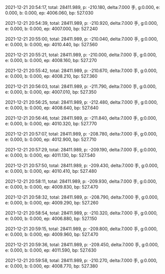 2021-12-21 20:54:17, total: 28411.989, p: -210.180, delta:7.000 手, g:0.000, e: 0.000, b: 0.000, ep: 4006.060, bp: 527.030

2021-12-21 20:54:39, total: 28411.989, p: -210.920, delta:7.000 手, g:0.000, e: 0.000, b: 0.000, ep: 4007.000, bp: 527.240

2021-12-21 20:55:00, total: 28411.989, p: -210.040, delta:7.000 手, g:0.000, e: 0.000, b: 0.000, ep: 4010.440, bp: 527.560

2021-12-21 20:55:21, total: 28411.989, p: -210.000, delta:7.000 手, g:0.000, e: 0.000, b: 0.000, ep: 4008.160, bp: 527.270

2021-12-21 20:55:42, total: 28411.989, p: -210.670, delta:7.000 手, g:0.000, e: 0.000, b: 0.000, ep: 4008.210, bp: 527.360

2021-12-21 20:56:03, total: 28411.989, p: -211.790, delta:7.000 手, g:0.000, e: 0.000, b: 0.000, ep: 4007.010, bp: 527.350

2021-12-21 20:56:25, total: 28411.989, p: -212.480, delta:7.000 手, g:0.000, e: 0.000, b: 0.000, ep: 4008.640, bp: 527.640

2021-12-21 20:56:46, total: 28411.989, p: -211.840, delta:7.000 手, g:0.000, e: 0.000, b: 0.000, ep: 4010.320, bp: 527.770

2021-12-21 20:57:07, total: 28411.989, p: -208.780, delta:7.000 手, g:0.000, e: 0.000, b: 0.000, ep: 4012.900, bp: 527.710

2021-12-21 20:57:29, total: 28411.989, p: -209.190, delta:7.000 手, g:0.000, e: 0.000, b: 0.000, ep: 4011.130, bp: 527.540

2021-12-21 20:57:50, total: 28411.989, p: -209.430, delta:7.000 手, g:0.000, e: 0.000, b: 0.000, ep: 4010.410, bp: 527.480

2021-12-21 20:58:11, total: 28411.989, p: -209.930, delta:7.000 手, g:0.000, e: 0.000, b: 0.000, ep: 4009.830, bp: 527.470

2021-12-21 20:58:32, total: 28411.989, p: -208.790, delta:7.000 手, g:0.000, e: 0.000, b: 0.000, ep: 4009.290, bp: 527.260

2021-12-21 20:58:54, total: 28411.989, p: -210.320, delta:7.000 手, g:0.000, e: 0.000, b: 0.000, ep: 4006.880, bp: 527.150

2021-12-21 20:59:15, total: 28411.989, p: -209.800, delta:7.000 手, g:0.000, e: 0.000, b: 0.000, ep: 4009.960, bp: 527.470

2021-12-21 20:59:36, total: 28411.989, p: -209.450, delta:7.000 手, g:0.000, e: 0.000, b: 0.000, ep: 4011.590, bp: 527.630

2021-12-21 20:59:58, total: 28411.989, p: -210.270, delta:7.000 手, g:0.000, e: 0.000, b: 0.000, ep: 4008.770, bp: 527.380